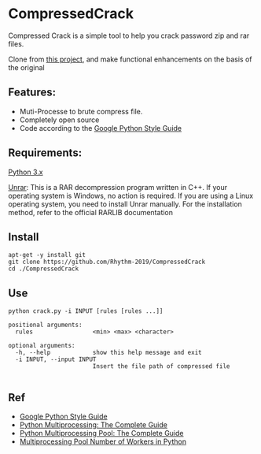 # CompressedCrack

Compressed Crack is a simple tool to help you crack password zip and rar files.

Clone from [this project](https://github.com/mnismt/CompressedCrack), and make functional enhancements on the basis of the original 

## Features:
* Muti-Processe to brute compress file.
* Completely open source
* Code according to the [Google Python Style Guide](https://google.github.io/styleguide/pyguide.html)



## Requirements:

[Python 3.x](https://www.python.org/downloads/)

[Unrar](https://www.rarlab.com/rar_add.htm): This is a RAR decompression program written in C++. If your operating system is Windows, no action is required. If you are using a Linux operating system, you need to install Unrar manually. For the installation method, refer to the official RARLIB documentation

## Install

```
apt-get -y install git
git clone https://github.com/Rhythm-2019/CompressedCrack
cd ./CompressedCrack
```
## Use
```
python crack.py -i INPUT [rules [rules ...]]

positional arguments:
  rules                 <min> <max> <character>

optional arguments:
  -h, --help            show this help message and exit
  -i INPUT, --input INPUT
                        Insert the file path of compressed file
                        
```                       

## Ref
* [Google Python Style Guide](https://google.github.io/styleguide/pyguide.html)
* [Python Multiprocessing: The Complete Guide](https://superfastpython.com/multiprocessing-in-python/)
* [Python Multiprocessing Pool: The Complete Guide](https://superfastpython.com/multiprocessing-pool-python/)
* [Multiprocessing Pool Number of Workers in Python](https://superfastpython.com/multiprocessing-pool-num-workers/)